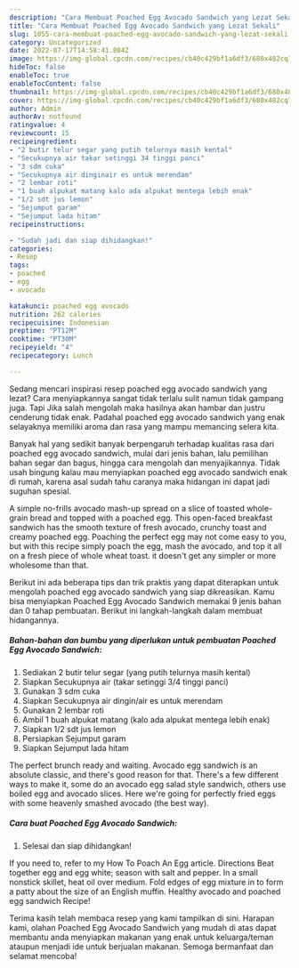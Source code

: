 ```yaml
---
description: "Cara Membuat Poached Egg Avocado Sandwich yang Lezat Sekali"
title: "Cara Membuat Poached Egg Avocado Sandwich yang Lezat Sekali"
slug: 1055-cara-membuat-poached-egg-avocado-sandwich-yang-lezat-sekali
category: Uncategorized
date: 2022-07-17T14:58:41.804Z
image: https://img-global.cpcdn.com/recipes/cb40c429bf1a6df3/680x482cq70/poached-egg-avocado-sandwich-foto-resep-utama.jpg
hideToc: false
enableToc: true
enableTocContent: false
thumbnail: https://img-global.cpcdn.com/recipes/cb40c429bf1a6df3/680x482cq70/poached-egg-avocado-sandwich-foto-resep-utama.jpg
cover: https://img-global.cpcdn.com/recipes/cb40c429bf1a6df3/680x482cq70/poached-egg-avocado-sandwich-foto-resep-utama.jpg
author: Admin
authorAv: notfound
ratingvalue: 4
reviewcount: 15
recipeingredient:
- "2 butir telur segar yang putih telurnya masih kental"
- "Secukupnya air takar setinggi 34 tinggi panci"
- "3 sdm cuka"
- "Secukupnya air dinginair es untuk merendam"
- "2 lembar roti"
- "1 buah alpukat matang kalo ada alpukat mentega lebih enak"
- "1/2 sdt jus lemon"
- "Sejumput garam"
- "Sejumput lada hitam"
recipeinstructions:

- "Sudah jadi dan siap dihidangkan!"
categories:
- Resep
tags:
- poached
- egg
- avocado

katakunci: poached egg avocado 
nutrition: 262 calories
recipecuisine: Indonesian
preptime: "PT12M"
cooktime: "PT30M"
recipeyield: "4"
recipecategory: Lunch

---
```



Sedang mencari inspirasi resep poached egg avocado sandwich yang lezat? Cara menyiapkannya sangat tidak terlalu sulit namun tidak gampang juga. Tapi Jika salah mengolah maka hasilnya akan hambar dan justru cenderung tidak enak. Padahal poached egg avocado sandwich yang enak selayaknya memiliki aroma dan rasa yang mampu memancing selera kita.


Banyak hal yang sedikit banyak berpengaruh terhadap kualitas rasa dari poached egg avocado sandwich, mulai dari jenis bahan, lalu pemilihan bahan segar dan bagus, hingga cara mengolah dan menyajikannya. Tidak usah bingung kalau mau menyiapkan poached egg avocado sandwich enak di rumah, karena asal sudah tahu caranya maka hidangan ini dapat jadi suguhan spesial.

A simple no-frills avocado mash-up spread on a slice of toasted whole-grain bread and topped with a poached egg. This open-faced breakfast sandwich has the smooth texture of fresh avocado, crunchy toast and creamy poached egg. Poaching the perfect egg may not come easy to you, but with this recipe simply poach the egg, mash the avocado, and top it all on a fresh piece of whole wheat toast. it doesn&#39;t get any simpler or more wholesome than that.


Berikut ini ada beberapa tips dan trik praktis yang dapat diterapkan untuk mengolah poached egg avocado sandwich yang siap dikreasikan. Kamu bisa menyiapkan Poached Egg Avocado Sandwich memakai 9 jenis bahan dan 0 tahap pembuatan. Berikut ini langkah-langkah dalam membuat hidangannya.

<!--inarticleads1-->

##### Bahan-bahan dan bumbu yang diperlukan untuk pembuatan Poached Egg Avocado Sandwich:

1. Sediakan 2 butir telur segar (yang putih telurnya masih kental)
1. Siapkan Secukupnya air (takar setinggi 3/4 tinggi panci)
1. Gunakan 3 sdm cuka
1. Siapkan Secukupnya air dingin/air es untuk merendam
1. Gunakan 2 lembar roti
1. Ambil 1 buah alpukat matang (kalo ada alpukat mentega lebih enak)
1. Siapkan 1/2 sdt jus lemon
1. Persiapkan Sejumput garam
1. Siapkan Sejumput lada hitam


The perfect brunch ready and waiting. Avocado egg sandwich is an absolute classic, and there&#39;s good reason for that. There&#39;s a few different ways to make it, some do an avocado egg salad style sandwich, others use boiled egg and avocado slices. Here we&#39;re going for perfectly fried eggs with some heavenly smashed avocado (the best way). 

<!--inarticleads2-->

##### Cara buat Poached Egg Avocado Sandwich:


1. Selesai dan siap dihidangkan!

If you need to, refer to my How To Poach An Egg article. Directions Beat together egg and egg white; season with salt and pepper. In a small nonstick skillet, heat oil over medium. Fold edges of egg mixture in to form a patty about the size of an English muffin. Healthy avocado and poached egg sandwich Recipe! 

Terima kasih telah membaca resep yang kami tampilkan di sini. Harapan kami, olahan Poached Egg Avocado Sandwich yang mudah di atas dapat membantu anda menyiapkan makanan yang enak untuk keluarga/teman ataupun menjadi ide untuk berjualan makanan. Semoga bermanfaat dan selamat mencoba!
